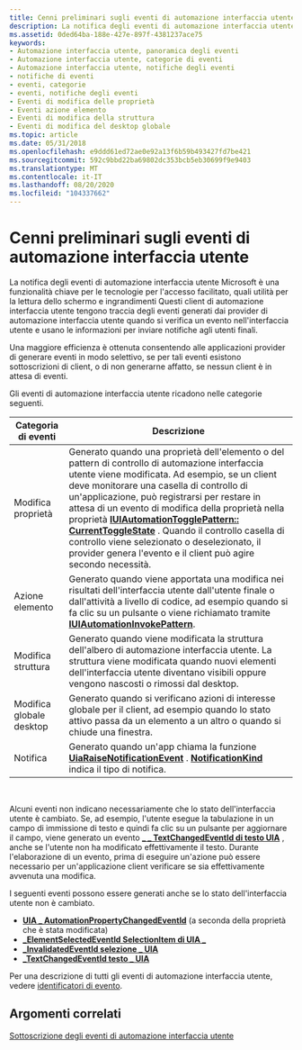 ```yaml
---
title: Cenni preliminari sugli eventi di automazione interfaccia utente
description: La notifica degli eventi di automazione interfaccia utente Microsoft è una funzionalità chiave per le tecnologie per l'accesso facilitato, quali utilità per la lettura dello schermo e ingrandimenti
ms.assetid: 0ded64ba-188e-427e-897f-4381237ace75
keywords:
- Automazione interfaccia utente, panoramica degli eventi
- Automazione interfaccia utente, categorie di eventi
- Automazione interfaccia utente, notifiche degli eventi
- notifiche di eventi
- eventi, categorie
- eventi, notifiche degli eventi
- Eventi di modifica delle proprietà
- Eventi azione elemento
- Eventi di modifica della struttura
- Eventi di modifica del desktop globale
ms.topic: article
ms.date: 05/31/2018
ms.openlocfilehash: e9ddd61ed72ae0e92a13f6b59b493427fd7be421
ms.sourcegitcommit: 592c9bbd22ba69802dc353bcb5eb30699f9e9403
ms.translationtype: MT
ms.contentlocale: it-IT
ms.lasthandoff: 08/20/2020
ms.locfileid: "104337662"
---
```

# <a name="ui-automation-events-overview"></a>Cenni preliminari sugli eventi di automazione interfaccia utente

La notifica degli eventi di automazione interfaccia utente Microsoft è una funzionalità chiave per le tecnologie per l'accesso facilitato, quali utilità per la lettura dello schermo e ingrandimenti Questi client di automazione interfaccia utente tengono traccia degli eventi generati dai provider di automazione interfaccia utente quando si verifica un evento nell'interfaccia utente e usano le informazioni per inviare notifiche agli utenti finali.

Una maggiore efficienza è ottenuta consentendo alle applicazioni provider di generare eventi in modo selettivo, se per tali eventi esistono sottoscrizioni di client, o di non generarne affatto, se nessun client è in attesa di eventi.

Gli eventi di automazione interfaccia utente ricadono nelle categorie seguenti.



| Categoria di eventi        | Descrizione                                                                                                                                                                                                                                                                                                                                                                                                                                                          |
|-----------------------|----------------------------------------------------------------------------------------------------------------------------------------------------------------------------------------------------------------------------------------------------------------------------------------------------------------------------------------------------------------------------------------------------------------------------------------------------------------------|
| Modifica proprietà       | Generato quando una proprietà dell'elemento o del pattern di controllo di automazione interfaccia utente viene modificata. Ad esempio, se un client deve monitorare una casella di controllo di un'applicazione, può registrarsi per restare in attesa di un evento di modifica della proprietà nella proprietà [**IUIAutomationTogglePattern:: CurrentToggleState**](/windows/desktop/api/UIAutomationClient/nf-uiautomationclient-iuiautomationtogglepattern-get_currenttogglestate) . Quando il controllo casella di controllo viene selezionato o deselezionato, il provider genera l'evento e il client può agire secondo necessità. |
| Azione elemento        | Generato quando viene apportata una modifica nei risultati dell'interfaccia utente dall'utente finale o dall'attività a livello di codice, ad esempio quando si fa clic su un pulsante o viene richiamato tramite [**IUIAutomationInvokePattern**](/windows/desktop/api/UIAutomationClient/nn-uiautomationclient-iuiautomationinvokepattern).                                                                                                                                                                                                                                                     |
| Modifica struttura      | Generato quando viene modificata la struttura dell'albero di automazione interfaccia utente. La struttura viene modificata quando nuovi elementi dell'interfaccia utente diventano visibili oppure vengono nascosti o rimossi dal desktop.                                                                                                                                                                                                                                                                                                              |
| Modifica globale desktop | Generato quando si verificano azioni di interesse globale per il client, ad esempio quando lo stato attivo passa da un elemento a un altro o quando si chiude una finestra.                                                                                                                                                                                                                                                                                                                      |
| Notifica          | Generato quando un'app chiama la funzione [**UiaRaiseNotificationEvent**](https://www.bing.com/search?q=**UiaRaiseNotificationEvent**) . [**NotificationKind**](/windows/win32/api/uiautomationcore/ne-uiautomationcore-notificationkind) indica il tipo di notifica.                                                                                                                                                                                                                                                 |



 

Alcuni eventi non indicano necessariamente che lo stato dell'interfaccia utente è cambiato. Se, ad esempio, l'utente esegue la tabulazione in un campo di immissione di testo e quindi fa clic su un pulsante per aggiornare il campo, viene generato un evento [**\_ \_ TextChangedEventId di testo UIA**](uiauto-event-ids.md) , anche se l'utente non ha modificato effettivamente il testo. Durante l'elaborazione di un evento, prima di eseguire un'azione può essere necessario per un'applicazione client verificare se sia effettivamente avvenuta una modifica.

I seguenti eventi possono essere generati anche se lo stato dell'interfaccia utente non è cambiato.

-   [**UIA \_ AutomationPropertyChangedEventId**](uiauto-event-ids.md) (a seconda della proprietà che è stata modificata)
-   [**\_ElementSelectedEventId SelectionItem di UIA \_**](uiauto-event-ids.md)
-   [**\_InvalidatedEventId selezione \_ UIA**](uiauto-event-ids.md)
-   [**\_TextChangedEventId testo \_ UIA**](uiauto-event-ids.md)

Per una descrizione di tutti gli eventi di automazione interfaccia utente, vedere [identificatori di evento](uiauto-event-ids.md).

## <a name="related-topics"></a>Argomenti correlati

<dl> <dt>

[Sottoscrizione degli eventi di automazione interfaccia utente](uiauto-eventsforclients.md)
</dt> </dl>

 

 